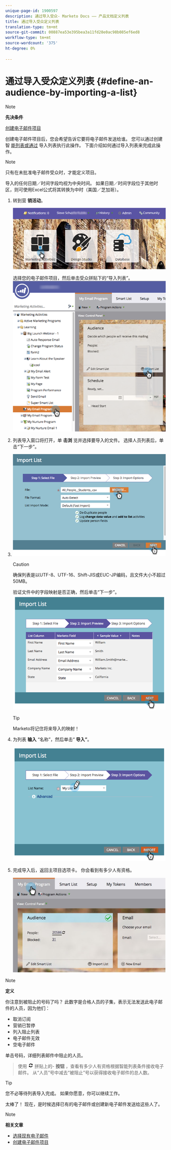 ```yaml
---
unique-page-id: 1900597
description: 通过导入受众- Marketo Docs —— 产品文档定义列表
title: 通过导入受众定义列表
translation-type: tm+mt
source-git-commit: 00887ea53e395bea3a11fd28e0ac98b085ef6ed8
workflow-type: tm+mt
source-wordcount: '375'
ht-degree: 0%

---
```



# 通过导入受众定义列表 {#define-an-audience-by-importing-a-list}

>[!NOTE]
>
>**先决条件**
>
>[创建电子邮件项目](../../../../product-docs/email-marketing/email-programs/email-program-actions/create-an-email-for-an-email-program.md)

创建电子邮件项目后，您会希望告诉它要将电子邮件发送给谁。 您可以通过创建智 [能列表或通过](../../../../product-docs/core-marketo-concepts/smart-lists-and-static-lists/creating-a-smart-list/create-a-smart-list.md) 导入列表执行此操作。 下面介绍如何通过导入列表来完成此操作。

>[!NOTE]
>
>只有在未批准电子邮件受众时，才能定义项目。
>
>导入的任何日期／时间字段均视为中央时间。 如果日期／时间字段位于其他时区，则可使用Excel公式将其转换为中时（美国／芝加哥）。

1. 转到营 **销活动**。

   ![](assets/login-marketing-activities-1.png)

   选择您的电子邮件项目，然后单击受众拼贴下的“导入列表”。
   ![](assets/importlist.png)

1. 列表导入窗口将打开，单 **击浏** 览并选择要导入的文件。 选择人员列表后，单击“下一步”。
1. ![](assets/importlist1.png)

   >[!CAUTION]
   >
   >确保列表是以UTF-8、UTF-16、Shift-JIS或EUC-JP编码，且文件大小不超过50MB。

   验证文件中的字段映射是否正确，然后单击“下一步”。
   ![](assets/image2014-9-12-11-3a10-3a7.png)

   >[!TIP]
   >
   >Marketo将记住将来导入的映射！

1. 为列表 **输入** “名称”，然后单击“ **导入”**。

   ![](assets/image2014-9-12-11-3a10-3a13.png)

1. 完成导入后，返回主项目选项卡。 你会看到有多少人有资格。

   ![](assets/myemailprogram-1.jpg)

>[!NOTE]
>
>**定义**
>
>你注意到被阻止的号码了吗？ 此数字是合格人员的子集，表示无法发送此电子邮件的人员，因为他们：
>
>* 取消订阅
>* 营销已暂停
>* 列入阻止列表
>* 电子邮件无效
>* 空电子邮件

>
>
单击号码，详细列表邮件中阻止的人员。
>
>使用 ![受众](assets/image2014-10-23-16-3a32-3a36-1.png) 拼贴上的- **按钮** ，查看有多少人有资格根据智能列表条件接收电子邮件。 从“人员”号中减去“被阻止”号以获得接收电子邮件的总人数。

>[!TIP]
>
>您不必等待列表导入完成。 如果你愿意，你可以继续工作。

太棒了！ 现在，是时候选择已有的电子邮件或创建新电子邮件发送给这些人了。

>[!NOTE]
>
>**相关文章**
>
>* [选择现有电子邮件](../../../../product-docs/email-marketing/email-programs/email-program-actions/choose-an-existing-email.md)
>* [创建电子邮件项目](../../../../product-docs/email-marketing/email-programs/email-program-actions/create-an-email-for-an-email-program.md)

>



